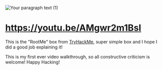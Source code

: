 ![Your paragraph text (1)](https://github.com/NTHSec/CTF-Video-Walkthroughs/assets/150489159/76de8962-c810-4db0-8e63-c25102613cb2)
# https://youtu.be/AMgwr2m1BsI

This is the "RootMe" box from [TryHackMe](https://tryhackme.com/hacktivities?tab=practice), super simple box and I hope I did a good job explaining it!

This is my first ever video walkthrough, so all constructive criticism is welcome! Happy Hacking!
